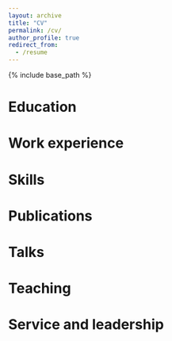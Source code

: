 ```yaml
---
layout: archive
title: "CV"
permalink: /cv/
author_profile: true
redirect_from:
  - /resume
---
```


{% include base_path %}

Education
======

Work experience
======

Skills
======


Publications
======
  
  
Talks
======
  
  
Teaching
======
  
  
Service and leadership
======

